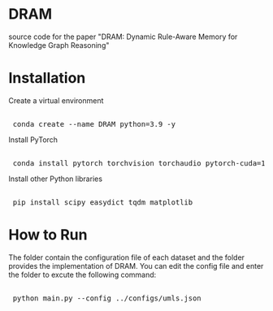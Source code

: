 # DRAM
source code for the paper "DRAM: Dynamic Rule-Aware Memory for Knowledge Graph Reasoning"
# Installation
Create a virtual environment
<pre> 
 conda create --name DRAM python=3.9 -y
</pre>
Install PyTorch 
<pre> 
 conda install pytorch torchvision torchaudio pytorch-cuda=11.8 -c pytorch -c nvidia
</pre>
Install other Python libraries
<pre> 
 pip install scipy easydict tqdm matplotlib 
</pre>
# How to Run
The folder contain the configuration file of each dataset and the folder provides the implementation of DRAM. You can edit the config file and enter the folder to excute the following command:
<pre> 
 python main.py --config ../configs/umls.json
</pre>
